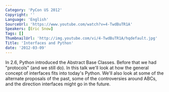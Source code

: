 ```yaml
---
Category: 'PyCon US 2012'
Copyright: ''
Language: 'English'
SourceUrl: 'https://www.youtube.com/watch?v=4-TwdBuTR1A'
Speakers: [Eric Snow]
Tags: []
ThumbnailUrl: 'http://img.youtube.com/vi/4-TwdBuTR1A/hqdefault.jpg'
Title: 'Interfaces and Python'
date: '2012-03-09'
---
```

In 2.6, Python introduced the Abstract Base Classes. Before that we had
"protocols" (and we still do). In this talk we'll look at how the general
concept of interfaces fits into today's Python. We'll also look at some of the
alternate proposals of the past, some of the controversies around ABCs, and
the direction interfaces might go in the future.

